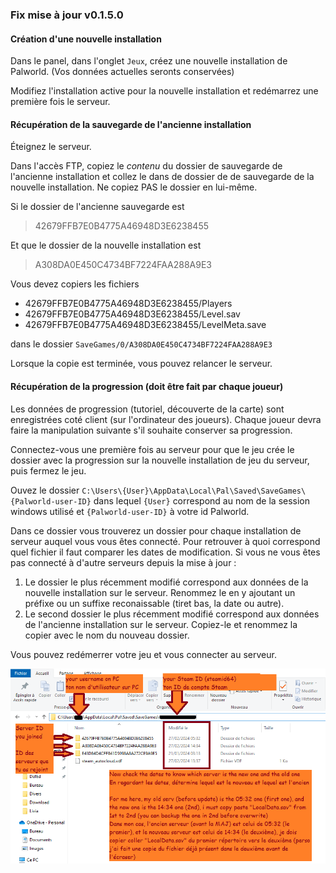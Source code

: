 
### Fix mise à jour v0.1.5.0

#### Création d'une nouvelle installation

Dans le panel, dans l'onglet `Jeux`, créez une nouvelle installation de Palworld. (Vos données actuelles seronts conservées)

Modifiez l'installation active pour la nouvelle installation et redémarrez une première fois le serveur.

#### Récupération de la sauvegarde de l'ancienne installation

Éteignez le serveur. 

Dans l'accès FTP, copiez le _contenu_ du dossier de sauvegarde de l'ancienne installation et collez le dans de dossier de de sauvegarde de la nouvelle installation.
Ne copiez PAS le dossier en lui-même.

Si le dossier de l'ancienne sauvegarde est
> 42679FFB7E0B4775A46948D3E6238455

Et que le dossier de la nouvelle installation est
> A308DA0E450C4734BF7224FAA288A9E3

Vous devez copiers les fichiers 
 - 42679FFB7E0B4775A46948D3E6238455/Players
 - 42679FFB7E0B4775A46948D3E6238455/Level.sav
 - 42679FFB7E0B4775A46948D3E6238455/LevelMeta.save

dans le dossier `SaveGames/0/A308DA0E450C4734BF7224FAA288A9E3`

Lorsque la copie est terminée, vous pouvez relancer le serveur.

#### Récupération de la progression (doit être fait par chaque joueur)

Les données de progression (tutoriel, découverte de la carte) sont enregistrées coté client (sur l'ordinateur des joueurs). Chaque joueur devra faire la manipulation suivante s'il souhaite conserver sa progression.

Connectez-vous une première fois au serveur pour que le jeu crée le dossier avec la progression sur la nouvelle installation de jeu du serveur, puis fermez le jeu.

Ouvez le dossier `C:\Users\{User}\AppData\Local\Pal\Saved\SaveGames\{Palworld-user-ID}` dans lequel `{User}` correspond au nom de la session windows utilisé et `{Palworld-user-ID}` à votre id Palworld.

Dans ce dossier vous trouverez un dossier pour chaque installation de serveur auquel vous vous êtes connecté.
Pour retrouver à quoi correspond quel fichier il faut comparer les dates de modification.
Si vous ne vous êtes pas connecté à d'autre serveurs depuis la mise à jour :

 1. Le dossier le plus récemment modifié correspond aux données de la nouvelle installation sur le serveur. Renommez le en y ajoutant un préfixe ou un suffixe reconaissable (tiret bas, la date ou autre).
 2. Le second dossier le plus récemment modifié correspond aux données de l'ancienne installation sur le serveur. Copiez-le et renommez la copier avec le nom du nouveau dossier.

Vous pouvez redémerrer votre jeu et vous connecter au serveur.

![Manipulation coté client expliquée en image](../img/Update_0.1.5.0_clientside.png?raw=true)
